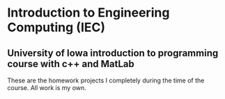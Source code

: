 # Introduction to Engineering Computing (IEC)
## University of Iowa introduction to programming course with c++ and MatLab

These are the homework projects I completely during the time of the course. All work is my own.